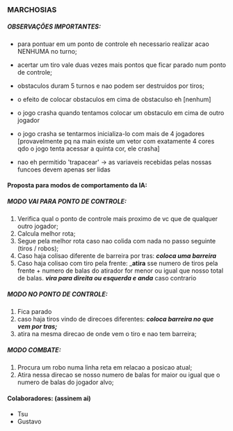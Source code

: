 ### MARCHOSIAS

##### OBSERVAÇÕES IMPORTANTES:
* para pontuar em um ponto de controle eh necessario
 realizar acao NENHUMA no turno;

* acertar um tiro vale duas vezes mais pontos que ficar
 parado num ponto de controle;

* obstaculos duram 5 turnos e nao podem ser destruidos por tiros;

* o efeito de colocar obstaculos em cima de obstaculso eh [nenhum]

* o jogo crasha quando tentamos colocar um obstaculo em cima de
 outro jogador

* o jogo crasha se tentarmos inicializa-lo com mais de 4 jogadores
 [provavelmente pq na main existe um vetor com exatamente 4 cores
 qdo o jogo tenta acessar a quinta cor, ele crasha]

* nao eh permitido 'trapacear' -> as variaveis recebidas pelas nossas
funcoes devem apenas ser lidas

#### Proposta para modos de comportamento da IA:

##### MODO VAI PARA PONTO DE CONTROLE:
1. Verifica qual o ponto de controle mais proximo de vc
   que de qualquer outro jogador;
2. Calcula melhor rota;
3. Segue pela melhor rota caso nao colida com nada no passo
   seguinte (tiros / robos);
4. Caso haja colisao diferente de barreira por tras: _**coloca uma barreira**_
5. Caso haja colisao com tiro pela frente: 
	_**atira** sse numero de tiros pela frente + numero de balas do
	atirador for menor ou igual que nosso total de balas.
	_**vira para direita ou esquerda e anda**_ caso contrario



##### MODO NO PONTO DE CONTROLE:
1. Fica parado
2. caso haja tiros vindo de direcoes diferentes: _**coloca barreira no que vem por tras;**_
3. atira na mesma direcao de onde vem o tiro e nao tem barreira;

##### MODO COMBATE:
1. Procura um robo numa linha reta em relacao a posicao atual;
2. Atira nessa direcao se nosso numero de balas for maior ou igual
   que o numero de balas do jogador alvo;

#### Colaboradores: (assinem ai)
* Tsu
* Gustavo
